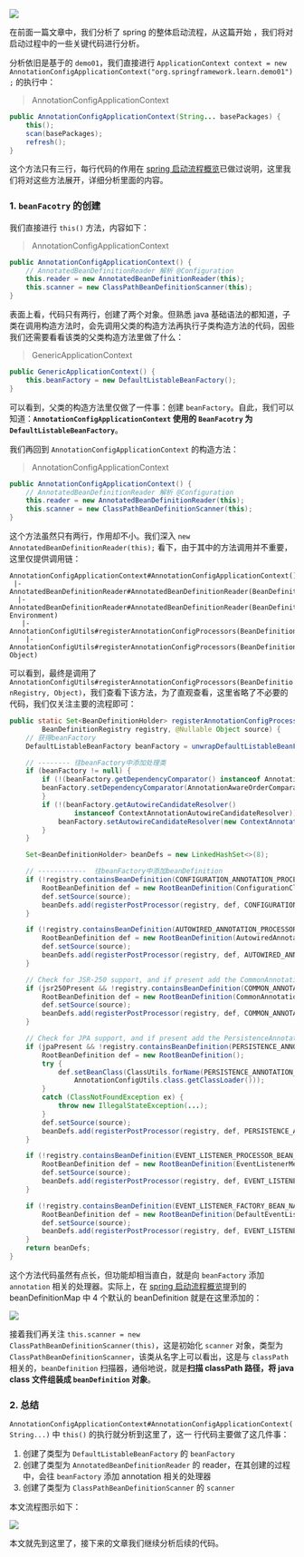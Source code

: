 

![](https://java-tutorial.oss-cn-shanghai.aliyuncs.com/up-07194ddebd25cb2b71ee5e422bf84e8a397.png)

在前面一篇文章中，我们分析了 spring 的整体启动流程，从这篇开始 ，我们将对启动过程中的一些关键代码进行分析。

分析依旧是基于的 `demo01`，我们直接进行 `ApplicationContext context = new AnnotationConfigApplicationContext("org.springframework.learn.demo01");` 的执行中：

> AnnotationConfigApplicationContext

```java
public AnnotationConfigApplicationContext(String... basePackages) {
    this();
    scan(basePackages);
    refresh();
}

```

这个方法只有三行，每行代码的作用在 [spring 启动流程概览](https://my.oschina.net/funcy/blog/4597493 "spring启动流程概览")已做过说明，这里我们将对这些方法展开，详细分析里面的内容。

### 1. `beanFacotry` 的创建

我们直接进行 `this()` 方法，内容如下：

> AnnotationConfigApplicationContext

```java
public AnnotationConfigApplicationContext() {
    // AnnotatedBeanDefinitionReader 解析 @Configuration
    this.reader = new AnnotatedBeanDefinitionReader(this);
    this.scanner = new ClassPathBeanDefinitionScanner(this);
}

```

表面上看，代码只有两行，创建了两个对象。但熟悉 java 基础语法的都知道，子类在调用构造方法时，会先调用父类的构造方法再执行子类构造方法的代码，因些我们还需要看看该类的父类构造方法里做了什么：

> GenericApplicationContext

```java
public GenericApplicationContext() {
    this.beanFactory = new DefaultListableBeanFactory();
}

```

可以看到，父类的构造方法里仅做了一件事：创建 `beanFactory`。自此，我们可以知道：**`AnnotationConfigApplicationContext` 使用的 `BeanFacotry` 为 `DefaultListableBeanFactory`**。

我们再回到 `AnnotationConfigApplicationContext` 的构造方法：

> AnnotationConfigApplicationContext

```java
public AnnotationConfigApplicationContext() {
    // AnnotatedBeanDefinitionReader 解析 @Configuration
    this.reader = new AnnotatedBeanDefinitionReader(this);
    this.scanner = new ClassPathBeanDefinitionScanner(this);
}

```

这个方法虽然只有两行，作用却不小。我们深入 `new AnnotatedBeanDefinitionReader(this);` 看下，由于其中的方法调用并不重要，这里仅提供调用链：

```
AnnotationConfigApplicationContext#AnnotationConfigApplicationContext()
 |-AnnotatedBeanDefinitionReader#AnnotatedBeanDefinitionReader(BeanDefinitionRegistry)
  |-AnnotatedBeanDefinitionReader#AnnotatedBeanDefinitionReader(BeanDefinitionRegistry, Environment)
   |-AnnotationConfigUtils#registerAnnotationConfigProcessors(BeanDefinitionRegistry)
    |-AnnotationConfigUtils#registerAnnotationConfigProcessors(BeanDefinitionRegistry, Object)

```

可以看到，最终是调用了 `AnnotationConfigUtils#registerAnnotationConfigProcessors(BeanDefinitionRegistry, Object)`，我们查看下该方法，为了直观查看，这里省略了不必要的代码，我们仅关注主要的流程即可：

```java
public static Set<BeanDefinitionHolder> registerAnnotationConfigProcessors(
        BeanDefinitionRegistry registry, @Nullable Object source) {
    // 获得beanFactory
    DefaultListableBeanFactory beanFactory = unwrapDefaultListableBeanFactory(registry);

    // -------- 往beanFactory中添加处理类
    if (beanFactory != null) {
        if (!(beanFactory.getDependencyComparator() instanceof AnnotationAwareOrderComparator)) {
        beanFactory.setDependencyComparator(AnnotationAwareOrderComparator.INSTANCE);
        }
        if (!(beanFactory.getAutowireCandidateResolver() 
                instanceof ContextAnnotationAutowireCandidateResolver)) {
            beanFactory.setAutowireCandidateResolver(new ContextAnnotationAutowireCandidateResolver());
        }
    }

    Set<BeanDefinitionHolder> beanDefs = new LinkedHashSet<>(8);

    // ------------  往beanFactory中添加beanDefinition
    if (!registry.containsBeanDefinition(CONFIGURATION_ANNOTATION_PROCESSOR_BEAN_NAME)) {
        RootBeanDefinition def = new RootBeanDefinition(ConfigurationClassPostProcessor.class);
        def.setSource(source);
        beanDefs.add(registerPostProcessor(registry, def, CONFIGURATION_ANNOTATION_PROCESSOR_BEAN_NAME));
    }

    if (!registry.containsBeanDefinition(AUTOWIRED_ANNOTATION_PROCESSOR_BEAN_NAME)) {
        RootBeanDefinition def = new RootBeanDefinition(AutowiredAnnotationBeanPostProcessor.class);
        def.setSource(source);
        beanDefs.add(registerPostProcessor(registry, def, AUTOWIRED_ANNOTATION_PROCESSOR_BEAN_NAME));
    }

    // Check for JSR-250 support, and if present add the CommonAnnotationBeanPostProcessor.
    if (jsr250Present && !registry.containsBeanDefinition(COMMON_ANNOTATION_PROCESSOR_BEAN_NAME)) {
        RootBeanDefinition def = new RootBeanDefinition(CommonAnnotationBeanPostProcessor.class);
        def.setSource(source);
        beanDefs.add(registerPostProcessor(registry, def, COMMON_ANNOTATION_PROCESSOR_BEAN_NAME));
    }

    // Check for JPA support, and if present add the PersistenceAnnotationBeanPostProcessor.
    if (jpaPresent && !registry.containsBeanDefinition(PERSISTENCE_ANNOTATION_PROCESSOR_BEAN_NAME)) {
        RootBeanDefinition def = new RootBeanDefinition();
        try {
            def.setBeanClass(ClassUtils.forName(PERSISTENCE_ANNOTATION_PROCESSOR_CLASS_NAME,
                AnnotationConfigUtils.class.getClassLoader()));
        }
        catch (ClassNotFoundException ex) {
            throw new IllegalStateException(...);
        }
        def.setSource(source);
        beanDefs.add(registerPostProcessor(registry, def, PERSISTENCE_ANNOTATION_PROCESSOR_BEAN_NAME));
    }

    if (!registry.containsBeanDefinition(EVENT_LISTENER_PROCESSOR_BEAN_NAME)) {
        RootBeanDefinition def = new RootBeanDefinition(EventListenerMethodProcessor.class);
        def.setSource(source);
        beanDefs.add(registerPostProcessor(registry, def, EVENT_LISTENER_PROCESSOR_BEAN_NAME));
    }

    if (!registry.containsBeanDefinition(EVENT_LISTENER_FACTORY_BEAN_NAME)) {
        RootBeanDefinition def = new RootBeanDefinition(DefaultEventListenerFactory.class);
        def.setSource(source);
        beanDefs.add(registerPostProcessor(registry, def, EVENT_LISTENER_FACTORY_BEAN_NAME));
    }
    return beanDefs;
}

```

这个方法代码虽然有点长，但功能却相当直白，就是向 `beanFactory` 添加 `annotation` 相关的处理器。实际上，在 [spring 启动流程概览](https://my.oschina.net/funcy/blog/4597493 "spring启动流程概览")提到的 beanDefinitionMap 中 4 个默认的 beanDefinition 就是在这里添加的：


![](https://java-tutorial.oss-cn-shanghai.aliyuncs.com/up-a490052bdc1379ef24a7754c65584214c1c.png)

接着我们再关注 `this.scanner = new ClassPathBeanDefinitionScanner(this)`，这是初始化 `scanner` 对象，类型为 `ClassPathBeanDefinitionScanner`，该类从名字上可以看出，这是与 `classPath` 相关的，`beanDefinition` 扫描器，通俗地说，就是**扫描 classPath 路径，将 java class 文件组装成 `beanDefinition` 对象**。

### 2\. 总结

`AnnotationConfigApplicationContext#AnnotationConfigApplicationContext(String...)` 中 `this()` 的执行就分析到这里了，这一 行代码主要做了这几件事：

1.  创建了类型为 `DefaultListableBeanFactory` 的 `beanFactory`
2.  创建了类型为 `AnnotatedBeanDefinitionReader` 的 reader，在其创建的过程中，会往 `beanFactory` 添加 annotation 相关的处理器
3.  创建了类型为 `ClassPathBeanDefinitionScanner` 的 `scanner`

本文流程图示如下：


![](https://java-tutorial.oss-cn-shanghai.aliyuncs.com/up-b7a7a01b4d38769419a0e25e8f60037cbb5.png)

本文就先到这里了，接下来的文章我们继续分析后续的代码。